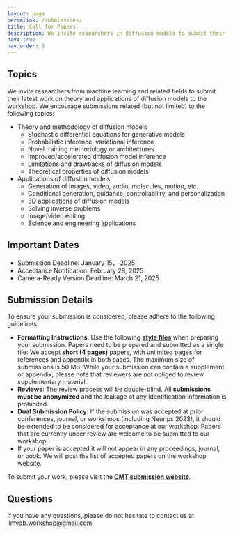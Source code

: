 ```yaml
---
layout: page
permalink: /submissions/
title: Call for Papers
description: We invite researchers in diffusion models to submit their latest work to our workshop. Accepted papers will be presented as posters during the poster sessions. Selected works will also be highlighted as contributed talks.
nav: true
nav_order: 3
---
```

## Topics

We invite researchers from machine learning and related fields to submit their latest work on theory and applications of diffusion models to the workshop. We encourage submissions related (but not limited) to the following topics:
* Theory and methodology of diffusion models
  - Stochastic differential equations for generative models
  - Probabilistic inference, variational inference
  - Novel training methodology or architectures
  - Improved/accelerated diffusion model inference
  - Limitations and drawbacks of diffusion models
  - Theoretical properties of diffusion models
* Applications of diffusion models
  - Generation of images, video, audio, molecules, motion, etc.
  - Conditional generation, guidance, controllability, and personalization
  - 3D applications of diffusion models
  - Solving inverse problems
  - Image/video editing
  - Science and engineering applications

## Important Dates

*   Submission Deadline: January 15， 2025
*   Acceptance Notification: February 28, 2025
*   Camera-Ready Version Deadline: March 21, 2025 

## Submission Details

To ensure your submission is considered, please adhere to the following guidelines:

* **Formatting Instructions**: Use the following **[style files](/assets/diffusion_workshop_style_files.zip)** when preparing your submission. Papers need to be prepared and submitted as a single file: We accept **short (4 pages)** papers, with unlimited pages for references and appendix in both cases. The maximum size of submissions is 50 MB. While your submission can contain a supplement or appendix, please note that reviewers are not obliged to review supplementary material.
*   **Reviews**: The review process will be double-blind. All **submissions must be anonymized** and the leakage of any identification information is prohibited.
*   **Dual Submission Policy**: If the submission was accepted at prior conferences, journal, or workshops (including Neurips 2023), it should be extended to be considered for acceptance at our workshop. Papers that are currently under review are welcome to be submitted to our workshop.
*   If your paper is accepted it will not appear in any proceedings, journal, or book. We will post the list of accepted papers on the workshop website.

To submit your work, please visit the **[CMT submission website](https://openreview.net/group?id=NeurIPS.cc/2023/Workshop/Diffusion)**.


## Questions

If you have any questions, please do not hesitate to contact us at [llmvdb.workshop@gmail.com](mailto:llmvdb.workshop@gmail.com).
